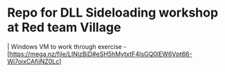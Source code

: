 # Repo for DLL Sideloading workshop at Red team Village

| Windows VM to work through exercise - [https://mega.nz/file/LINizBiD#eSH5hMytxtF4IsGQ0lEW6Vpt66-Wi7oixCAfjjNZ0Lc]
